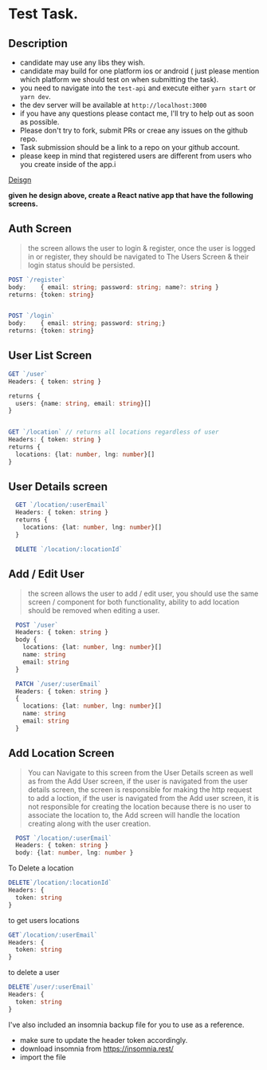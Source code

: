 # Test Task.

## Description

- candidate may use any libs they wish.
- candidate may build for one platform ios or android ( just please mention which platform we should test on when submitting the task).
- you need to navigate into the `test-api` and execute either `yarn start` or `yarn dev`.
- the dev server will be available at `http://localhost:3000`
- if you have any questions please contact me, I'll try to help out as soon as possible.
- Please don't try to fork, submit PRs or creae any issues on the github repo.
- Task submission should be a link to a repo on your github account.
- please keep in mind that registered users are different from users who you create inside of the app.i

[Deisgn](https://excalidraw.com/#json=0CjQItfIb4QhikAgV6l24,s1vc1m5913MTjUxzc8Dpug)

**given he design above, create a React native app that have the following screens.**

## Auth Screen

> the screen allows the user to login & register, once the user is logged in or register, they should be navigated to The Users Screen & their login status should be persisted.

```ts
POST `/register`
body:    { email: string; password: string; name?: string }
returns: {token: string}


POST `/login`
body:    { email: string; password: string;}
returns: {token: string}
```

## User List Screen

```ts
GET `/user`
Headers: { token: string }

returns {
  users: {name: string, email: string}[]
}


GET `/location` // returns all locations regardless of user
Headers: { token: string }
returns {
  locations: {lat: number, lng: number}[]
}
```

## User Details screen

```ts
  GET `/location/:userEmail`
  Headers: { token: string }
  returns {
    locations: {lat: number, lng: number}[]
  }

  DELETE `/location/:locationId`
```

## Add / Edit User

> the screen allows the user to add / edit user, you should use the same screen / component for both functionality, ability to add location should be removed when editing a user.

```ts
  POST `/user`
  Headers: { token: string }
  body {
    locations: {lat: number, lng: number}[]
    name: string
    email: string
  }

  PATCH `/user/:userEmail`
  Headers: { token: string }
  {
    locations: {lat: number, lng: number}[]
    name: string
    email: string
  }
```

## Add Location Screen

> You can Navigate to this screen from the User Details screen as well as from the Add User screen, if the user is navigated from the user details screen, the screen is responsible for making the http request to add a loction, if the user is navigated from the Add user screen, it is not responsible for creating the location because there is no user to associate the location to, the Add screen will handle the location creating along with the user creation.

```ts
  POST `/location/:userEmail`
  Headers: { token: string }
  body: {lat: number, lng: number }
```

To Delete a location

```ts
DELETE`/location/:locationId`
Headers: {
  token: string
}
```

to get users locations

```ts
GET`/location/:userEmail`
Headers: {
  token: string
}
```


to delete a user

```ts
DELETE`/user/:userEmail`
Headers: {
  token: string
}
```


I've also included an insomnia backup file for you to use as a reference.
- make sure to update the header token accordingly.
- download insomnia from https://insomnia.rest/
- import the file

